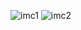 ![imc1](https://user-images.githubusercontent.com/39131808/77686573-ef058b80-6f7b-11ea-99e8-cbc119085e47.jpg)
![imc2](https://user-images.githubusercontent.com/39131808/77686581-f331a900-6f7b-11ea-83e8-3817f52c883a.jpg)
